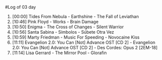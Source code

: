 #Log of 03 day

1. [00:00] Tides From Nebula - Earthshine - The Fall of Leviathan
1. [10:46] Pink Floyd - Works - Brain Damage
1. [10:50] Enigma - The Cross of Changes - Silent Warrior
1. [10:56] Santa Sabina - Símbolos - Súbete Otra Vez
1. [10:59] Marty Friedman - Music For Speeding - Novocaine Kiss
1. [11:11] Evangelion 2.0: You Can [Not] Advance OST [CD 2] - Evangelion 2.0: You Can [Not] Advance OST [CD 2] - Des Cordes: Opus 2 [2EM-18]
1. [11:14] Lisa Gerrard - The Mirror Pool - Glorafin
